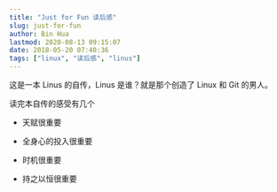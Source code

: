 ```yaml
---
title: "Just for Fun 读后感"
slug: just-for-fun
author: Bin Hua
lastmod: 2020-08-13 09:15:07
date: 2018-05-20 07:40:36
tags: ["linux", "读后感", "linus"]
---
```


这是一本 Linus 的自传，Linus 是谁？就是那个创造了 Linux 和 Git 的男人。

读完本自传的感受有几个

- 天赋很重要 

- 全身心的投入很重要 

- 时机很重要 

- 持之以恒很重要 